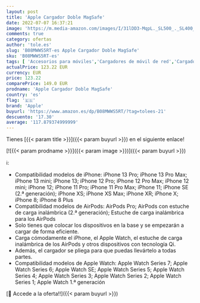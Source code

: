 ```yaml
---
layout: post
title: 'Apple Cargador Doble MagSafe'
date: 2022-07-07 16:37:21
image: 'https://m.media-amazon.com/images/I/31lDD3-MqpL._SL500_._SL400_.jpg'
comments: true
category: ofertas
author: 'tole.es'
slug: 'B08MWWS5RT-es Apple Cargador Doble MagSafe'
sku: 'B08MWWS5RT-es'
tags: [ 'Accesorios para móviles','Cargadores de móvil de red','Cargadores para móviles','Comunicación móvil y accesorios','Electrónica','apple','🇪🇸', ]
actualPrice: 123.22 EUR
currency: EUR
price: 123.22
comparePrice: 149.0 EUR
prodname: 'Apple Cargador Doble MagSafe'
country: 'es'
flag: '🇪🇸'
brand: 'Apple'
buyurl: 'https://www.amazon.es/dp/B08MWWS5RT/?tag=tolees-21'
descuento: '17.30'
average: '117.879374999999'
---
```


Tienes [{{< param title >}}]({{< param buyurl >}}) en el siguiente enlace!

[![{{< param prodname >}}]({{< param image >}})]({{< param buyurl >}})

ℹ️:

- Compatibilidad modelos de iPhone: iPhone 13 Pro; iPhone 13 Pro Max; iPhone 13 mini; iPhone 13; iPhone 12 Pro; iPhone 12 Pro Max; iPhone 12 mini; iPhone 12; iPhone 11 Pro; iPhone 11 Pro Max; iPhone 11; iPhone SE (2.ª generación); iPhone XS; iPhone XS Max; iPhone XR; iPhone X; iPhone 8; iPhone 8 Plus
- Compatibilidad modelos de AirPods: AirPods Pro; AirPods con estuche de carga inalámbrica (2.ª generación); Estuche de carga inalámbrica para los AirPods
- Solo tienes que colocar los dispositivos en la base y se empezarán a cargar de forma eficiente.
- Carga cómodamente el iPhone, el Apple Watch, el estuche de carga inalámbrica de los AirPods y otros dispositivos con tecnología Qi.
- Además, el cargador se pliega para que puedas llevártelo a todas partes.
- Compatibilidad modelos de Apple Watch: Apple Watch Series 7; Apple Watch Series 6; Apple Watch SE; Apple Watch Series 5; Apple Watch Series 4; Apple Watch Series 3; Apple Watch Series 2; Apple Watch Series 1; Apple Watch 1.ª generación

[🛒 Accede a la oferta!!]({{< param buyurl >}})
